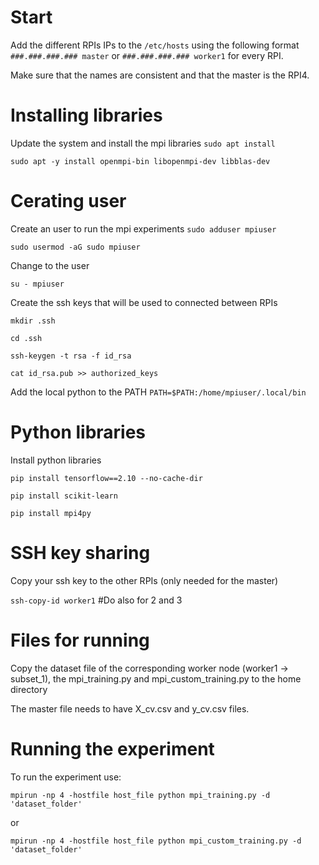 
# Start

Add the different RPIs IPs to the `/etc/hosts` using the following format `###.###.###.### master` or `###.###.###.### worker1` for every RPI.

Make sure that the names are consistent and that the master is the RPI4.

# Installing libraries

Update the system and install the mpi libraries
`sudo apt install`

`sudo apt -y install openmpi-bin libopenmpi-dev libblas-dev`

# Cerating user

Create an user to run the mpi experiments
`sudo adduser mpiuser` 

`sudo usermod -aG sudo mpiuser`

Change to the user

`su - mpiuser`

Create the ssh keys that will be used to connected between 
RPIs

`mkdir .ssh`

`cd .ssh`

`ssh-keygen -t rsa -f id_rsa`

`cat id_rsa.pub >> authorized_keys`

Add the local python to the PATH
`PATH=$PATH:/home/mpiuser/.local/bin`

# Python libraries

Install python libraries

`pip install tensorflow==2.10 --no-cache-dir`

`pip install scikit-learn`

`pip install mpi4py`

# SSH key sharing

Copy your ssh key to the other RPIs (only needed for the master) 

`ssh-copy-id worker1` #Do also for 2 and 3

# Files for running

Copy the dataset file of the corresponding worker node (worker1 -> subset_1), the mpi_training.py and mpi_custom_training.py to the home directory

The master file needs to have X_cv.csv and y_cv.csv files.

# Running the experiment

To run the experiment use: 

`mpirun -np 4 -hostfile host_file python mpi_training.py -d 'dataset_folder'`

or

`mpirun -np 4 -hostfile host_file python mpi_custom_training.py -d 'dataset_folder'`